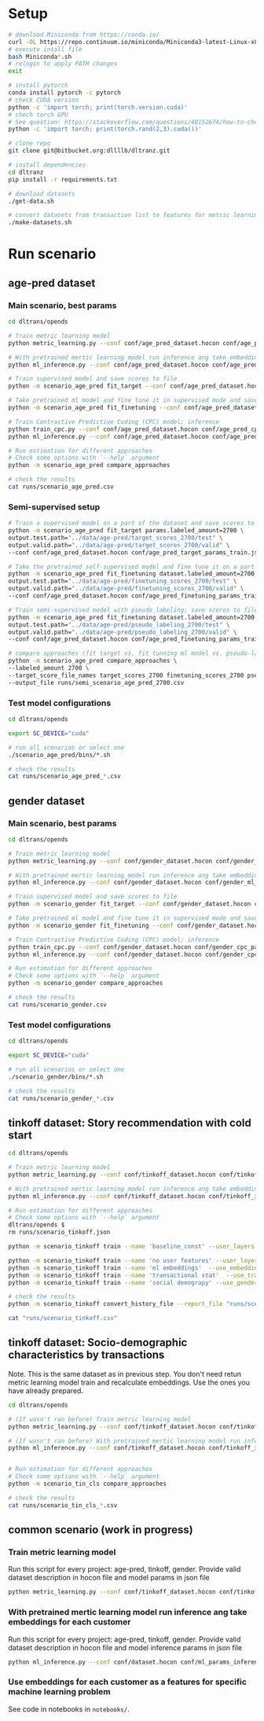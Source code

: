 # Setup

```sh
# download Miniconda from https://conda.io/
curl -OL https://repo.continuum.io/miniconda/Miniconda3-latest-Linux-x86_64.sh
# execute intall file
bash Miniconda*.sh
# relogin to apply PATH changes
exit

# install pytorch
conda install pytorch -c pytorch
# check CUDA version
python -c 'import torch; print(torch.version.cuda)'
# chech torch GPU
# See question: https://stackoverflow.com/questions/48152674/how-to-check-if-pytorch-is-using-the-gpu
python -c 'import torch; print(torch.rand(2,3).cuda())'

# clone repo
git clone git@bitbucket.org:dllllb/dltranz.git

# install dependencies
cd dltranz
pip install -r requirements.txt

# download datasets
./get-data.sh

# convert datasets from transaction list to features for metric learning
./make-datasets.sh
```

# Run scenario

## age-pred dataset
### Main scenario, best params

```sh
cd dltrans/opends

# Train metric learning model
python metric_learning.py --conf conf/age_pred_dataset.hocon conf/age_pred_ml_params_train.json

# With pretrained mertic learning model run inference ang take embeddings for each customer
python ml_inference.py --conf conf/age_pred_dataset.hocon conf/age_pred_ml_params_inference.json

# Train supervised model and save scores to file
python -m scenario_age_pred fit_target --conf conf/age_pred_dataset.hocon conf/age_pred_target_params_train.json

# Take pretrained ml model and fine tune it in supervised mode and save scores to file
python -m scenario_age_pred fit_finetuning --conf conf/age_pred_dataset.hocon conf/age_pred_finetuning_params_train.json

# Train Contrastive Predictive Coding (CPC) model; inference 
python train_cpc.py --conf conf/age_pred_dataset.hocon conf/age_pred_cpc_params_train.json
python ml_inference.py --conf conf/age_pred_dataset.hocon conf/age_pred_cpc_params_inference.json

# Run estimation for different approaches
# Check some options with `--help` argument
python -m scenario_age_pred compare_approaches

# check the results
cat runs/scenario_age_pred.csv
```

### Semi-supervised setup
```sh
# Train a supervised model on a part of the dataset and save scores to file
python -m scenario_age_pred fit_target params.labeled_amount=2700 \
output.test.path="../data/age-pred/target_scores_2700/test" \
output.valid.path="../data/age-pred/target_scores_2700/valid" \
--conf conf/age_pred_dataset.hocon conf/age_pred_target_params_train.json

# Take the pretrained self-supervised model and fine tune it on a part of the dataset in supervised mode; save scores to file
python -m scenario_age_pred fit_finetuning dataset.labeled_amount=2700 \
output.test.path="../data/age-pred/finetuning_scores_2700/test" \
output.valid.path="../data/age-pred/finetuning_scores_2700/valid" \
--conf conf/age_pred_dataset.hocon conf/age_pred_finetuning_params_train.json

# Train semi-supervised model with pseudo_labeling; save scores to file
python -m scenario_age_pred fit_finetuning dataset.labeled_amount=2700 \
output.test.path="../data/age-pred/pseudo_labeling_2700/test" \
output.valid.path="../data/age-pred/pseudo_labeling_2700/valid" \
--conf conf/age_pred_dataset.hocon conf/age_pred_finetuning_params_train.json

# compare approaches (fit target vs. fit tunning ml model vs. pseudo-labeling vs. ml embeddings vs. baseline(GBDT))
python -m scenario_age_pred compare_approaches \
--labeled_amount 2700 \
--target_score_file_names target_scores_2700 finetuning_scores_2700 pseudo_labeling_2700 \
--output_file runs/semi_scenario_age_pred_2700.csv

```

### Test model configurations
```sh
cd dltrans/opends

export SC_DEVICE="cuda"

# run all scenarios or select one
./scenario_age_pred/bins/*.sh

# check the results
cat runs/scenario_age_pred_*.csv

```


## gender dataset
### Main scenario, best params

```sh
cd dltrans/opends

# Train metric learning model
python metric_learning.py --conf conf/gender_dataset.hocon conf/gender_ml_params_train.json

# With pretrained mertic learning model run inference ang take embeddings for each customer
python ml_inference.py --conf conf/gender_dataset.hocon conf/gender_ml_params_inference.json

# Train supervised model and save scores to file
python -m scenario_gender fit_target --conf conf/gender_dataset.hocon conf/gender_target_params_train.json

# Take pretrained ml model and fine tune it in supervised mode and save scores to file
python -m scenario_gender fit_finetuning --conf conf/gender_dataset.hocon conf/gender_finetuning_params_train.json

# Train Contrastive Predictive Coding (CPC) model; inference 
python train_cpc.py --conf conf/gender_dataset.hocon conf/gender_cpc_params_train.json
python ml_inference.py --conf conf/gender_dataset.hocon conf/gender_cpc_params_inference.json

# Run estimation for different approaches
# Check some options with `--help` argument
python -m scenario_gender compare_approaches

# check the results
cat runs/scenario_gender.csv
```

### Test model configurations

```sh
cd dltrans/opends

export SC_DEVICE="cuda"

# run all scenarios or select one
./scenario_gender/bins/*.sh

# check the results
cat runs/scenario_gender_*.csv
```

## tinkoff dataset: Story recommendation with cold start

```sh
cd dltrans/opends

# Train metric learning model
python metric_learning.py --conf conf/tinkoff_dataset.hocon conf/tinkoff_train_params.json

# With pretrained mertic learning model run inference ang take embeddings for each customer
python ml_inference.py --conf conf/tinkoff_dataset.hocon conf/tinkoff_inference_params.json

# Run estimation for different approaches
# Check some options with `--help` argument
dltrans/opends $ 
rm runs/scenario_tinkoff.json

python -m scenario_tinkoff train --name 'baseline_const' --user_layers 1 --item_layers 1 --max_epoch 2

python -m scenario_tinkoff train --name 'no user features' --user_layers 1 --item_layers E
python -m scenario_tinkoff train --name 'ml embeddings'  --use_embeddings --user_layers 1T --item_layers E1
python -m scenario_tinkoff train --name 'transactional stat'  --use_trans_common_features --use_trans_mcc_features --user_layers 1T --item_layers E1
python -m scenario_tinkoff train --name 'social demograpy' --use_gender --user_layers 1T --item_layers E1

# check the results
python -m scenario_tinkoff convert_history_file --report_file "runs/scenario_tinkoff.csv"

cat "runs/scenario_tinkoff.csv"
```

## tinkoff dataset: Socio-demographic characteristics by transactions
Note. This is the same dataset as in previous step.
You don't need retun metric learning model train and recalculate embeddings.
Use the ones you have already prepared.

```sh
cd dltrans/opends

# (If wasn't ran before) Train metric learning model
python metric_learning.py --conf conf/tinkoff_dataset.hocon conf/tinkoff_train_params.json

# (If wasn't ran before) With pretrained mertic learning model run inference ang take embeddings for each customer
python ml_inference.py --conf conf/tinkoff_dataset.hocon conf/tinkoff_inference_params.json


# Run estimation for different approaches
# Check some options with `--help` argument
python -m scenario_tin_cls compare_approaches

# check the results
cat runs/scenario_tin_cls_*.csv

```


## common scenario (work in progress)

### Train metric learning model

Run this script for every project: age-pred, tinkoff, gender.
Provide valid dataset description in hocon file and model params in json file

```sh
python metric_learning.py --conf conf/tinkoff_dataset.hocon conf/tinkoff_train_params.json
```

### With pretrained mertic learning model run inference ang take embeddings for each customer

Run this script for every project: age-pred, tinkoff, gender.
Provide valid dataset description in hocon file and model inference params in json file

```sh
python ml_inference.py --conf conf/dataset.hocon conf/ml_params_inference.json
```

### Use embeddings for each customer as a features for specific machine learning problem

See code in notebooks in `notebooks/`.
